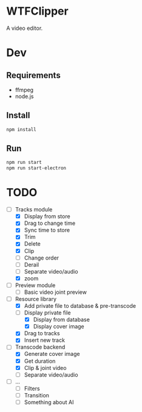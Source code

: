 # WTFClipper
A video editor.

# Dev
## Requirements
* ffmpeg
* node.js
## Install
```bash
npm install
```
## Run
```bash
npm run start
npm run start-electron
```

# TODO
- [ ] Tracks module
  - [x] Display from store
  - [x] Drag to change time
  - [x] Sync time to store
  - [x] Trim
  - [x] Delete
  - [x] Clip
  - [ ] Change order
  - [ ] Derail
  - [ ] Separate video/audio
  - [x] zoom
- [ ] Preview module
  - [ ] Basic video joint preview
- [ ] Resource library
  - [x] Add private file to database & pre-transcode
  - [ ] Display private file
    - [x] Display from database
    - [x] Display cover image
  - [x] Drag to tracks
  - [x] Insert new track
- [ ] Transcode backend
  - [x] Generate cover image
  - [x] Get duration
  - [x] Clip & joint video
  - [ ] Separate video/audio
- [ ] ...
  - [ ] Filters
  - [ ] Transition
  - [ ] Something about AI
